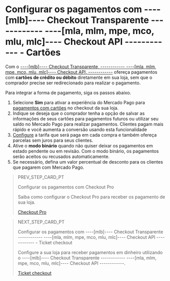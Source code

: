 # Configurar os pagamentos com ----[mlb]---- Checkout Transparente ------------ ----[mla, mlm, mpe, mco, mlu, mlc]---- Checkout API ------------ - Cartões

Com o [----[mlb]---- Checkout Transparente, ------------ ----[mla, mlm, mpe, mco, mlu, mlc]---- Checkout API, ------------](/developers/pt/guides/checkout-api/landing) ofereça pagamentos com **cartões de crédito ou débito** diretamente em sua loja, sem que o comprador precise ser redirecionado para realizar o pagamento.
 
Para integrar a forma de pagamento, siga os passos abaixo.

1. Selecione **Sim** para ativar a experiência do Mercado Pago para [pagamentos com cartões](/developer/pt/guides/additional-content/payment-localization/consult-payment-methods) no checkout da sua loja. 
2. Indique se deseja que o comprador tenha a opção de salvar as informações de seus cartões para pagamentos futuros ou utilizar seu saldo no Mercado Pago para realizar pagamentos. Clientes pagam mais rápido e você aumenta a conversão usando esta funcionalidade
3. [Configure](https://www.mercadopago.com.br//costs-section#from-section=menu) a tarifa que será paga em cada compra e também ofereça parcelas sem juros para seus clientes.
4. Ative o **modo binário** quando não quiser deixar os pagamentos em estado pendente ou em revisão. Com o modo binário, os pagamentos serão aceitos ou recusados automaticamente.
5. Se necessário, defina um valor percentual de desconto para os clientes que pagarem com Mercado Pago.

> PREV_STEP_CARD_PT
>
> Configurar os pagamentos com Checkout Pro
>
> Saiba como configurar o Checkout Pro para receber os pagamento de sua loja.
>
> [Checkout Pro](/developers/pt/docs/prestashop/payment-setup/cho-pro)

> NEXT_STEP_CARD_PT
>
> Configurar os pagamentos com ----[mlb]---- Checkout Transparente ------------ ----[mla, mlm, mpe, mco, mlu, mlc]---- Checkout API ------------ - Ticket checkout
>
> Configure a sua loja para receber pagamentos em dinheiro utilizando o ----[mlb]---- Checkout Transparente ------------ ----[mla, mlm, mpe, mco, mlu, mlc]---- Checkout API ------------. 
>
> [Ticket checkout](/developers/pt/docs/prestashop/payment-setup/cho-api/ticket-checkout)